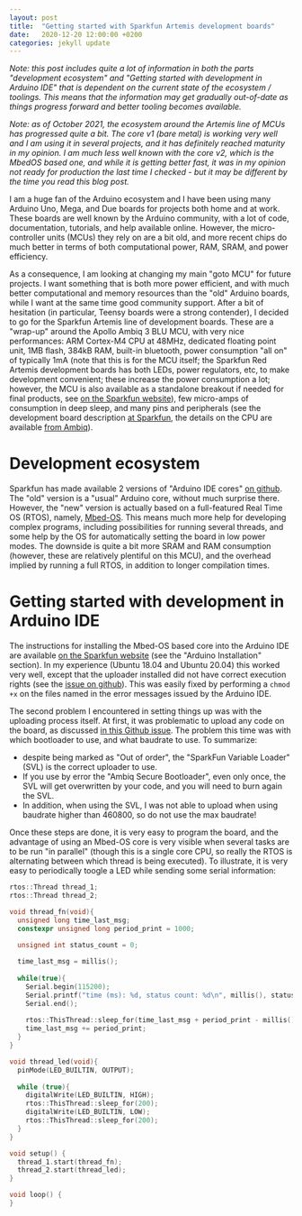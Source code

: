 ```yaml
---
layout: post
title:  "Getting started with Sparkfun Artemis development boards"
date:   2020-12-20 12:00:00 +0200
categories: jekyll update
---
```


*Note: this post includes quite a lot of information in both the parts "development ecosystem" and "Getting started with development in Arduino IDE" that is dependent on the current state of the ecosystem / toolings. This means that the information may get gradually out-of-date as things progress forward and better tooling becomes available.*

*Note: as of October 2021, the ecosystem around the Artemis line of MCUs has progressed quite a bit. The core v1 (bare metal) is working very well and I am using it in several projects, and it has definitely reached maturity in my opinion. I am much less well known with the core v2, which is the MbedOS based one, and while it is getting better fast, it was in my opinion not ready for production the last time I checked - but it may be different by the time you read this blog post.*

I am a huge fan of the Arduino ecosystem and I have been using many Arduino Uno, Mega, and Due boards for projects both home and at work. These boards are well known by the Arduino community, with a lot of code, documentation, tutorials, and help available online. However, the micro-controller units (MCUs) they rely on are a bit old, and more recent chips do much better in terms of both computational power, RAM, SRAM, and power efficiency.

As a consequence, I am looking at changing my main "goto MCU" for future projects. I want something that is both more power efficient, and with much better computational and memory resources than the "old" Arduino boards, while I want at the same time good community support. After a bit of hesitation (in particular, Teensy boards were a strong contender), I decided to go for the Sparkfun Artemis line of development boards. These are a "wrap-up" around the Apollo Ambiq 3 BLU MCU, with very nice performances: ARM Cortex-M4 CPU at 48MHz, dedicated floating point unit, 1MB flash, 384kB RAM, built-in bluetooth, power consumption "all on" of typically 1mA (note that this is for the MCU itself; the Sparkfun Red Artemis development boards has both LEDs, power regulators, etc, to make development convenient; these increase the power consumption a lot; however, the MCU is also available as a standalone breakout if needed for final products, see [on the Sparkfun website](https://www.sparkfun.com/products/15484)), few micro-amps of consumption in deep sleep, and many pins and peripherals (see the development board description [at Sparkfun](https://www.sparkfun.com/products/15444), the details on the CPU are available [from Ambiq](https://ambiq.com/apollo3-blue/)).

# Development ecosystem

Sparkfun has made available 2 versions of "Arduino IDE cores" [on github](https://github.com/sparkfun/Arduino_Apollo3). The "old" version is a "usual" Arduino core, without much surprise there. However, the "new" version is actually based on a full-featured Real Time OS (RTOS), namely, [Mbed-OS](https://os.mbed.com/mbed-os/). This means much more help for developing complex programs, including possibilities for running several threads, and some help by the OS for automatically setting the board in low power modes. The downside is quite a bit more SRAM and RAM consumption (however, these are relatively plentiful on this MCU), and the overhead implied by running a full RTOS, in addition to longer compilation times.

# Getting started with development in Arduino IDE

The instructions for installing the Mbed-OS based core into the Arduino IDE are available [on the Sparkfun website](https://learn.sparkfun.com/tutorials/artemis-development-with-arduino/all) (see the "Arduino Installation" section). In my experience (Ubuntu 18.04 and Ubuntu 20.04) this worked very well, except that the uploader installed did not have correct execution rights (see the [issue on github](https://github.com/sparkfun/Arduino_Apollo3/issues/309)). This was easily fixed by performing a ```chmod +x``` on the files named in the error messages issued by the Arduino IDE.

The second problem I encountered in setting things up was with the uploading process itself. At first, it was problematic to upload any code on the board, as discussed [in this Github issue](https://github.com/sparkfun/Arduino_Apollo3/issues/310). The problem this time was with which bootloader to use, and what baudrate to use. To summarize:

- despite being marked as "Out of order", the "SparkFun Variable Loader" (SVL) is the correct uploader to use.
- If you use by error the "Ambiq Secure Bootloader", even only once, the SVL will get overwritten by your code, and you will need to burn again the SVL.
- In addition, when using the SVL, I was not able to upload when using baudrate higher than 460800, so do not use the max baudrate!

Once these steps are done, it is very easy to program the board, and the advantage of using an Mbed-OS core is very visible when several tasks are to be run "in parallel" (though this is a single core CPU, so really the RTOS is alternating between which thread is being executed). To illustrate, it is very easy to periodically toogle a LED while sending some serial information:

```cpp
rtos::Thread thread_1;
rtos::Thread thread_2;

void thread_fn(void){
  unsigned long time_last_msg;
  constexpr unsigned long period_print = 1000;
  
  unsigned int status_count = 0;

  time_last_msg = millis();
  
  while(true){
    Serial.begin(115200);
    Serial.printf("time (ms): %d, status count: %d\n", millis(), status_count++);
    Serial.end();
            
    rtos::ThisThread::sleep_for(time_last_msg + period_print - millis());
    time_last_msg += period_print;
  }
}

void thread_led(void){
  pinMode(LED_BUILTIN, OUTPUT);
  
  while (true){
    digitalWrite(LED_BUILTIN, HIGH);
    rtos::ThisThread::sleep_for(200);
    digitalWrite(LED_BUILTIN, LOW);
    rtos::ThisThread::sleep_for(200);
  }
}

void setup() {
  thread_1.start(thread_fn);
  thread_2.start(thread_led);
}

void loop() {
}
```
